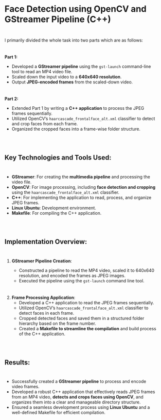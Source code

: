 # Face Detection using OpenCV and GStreamer Pipeline (C++)

<div style="height: 10px;"></div>

I primarily divided the whole task into two parts which are as follows:

<div style="height: 10px;"></div>

**Part 1:**

- Developed a **GStreamer pipeline** using the `gst-launch` command-line tool to read an MP4 video file.
- Scaled down the input video to a **640x640 resolution**.
- Output **JPEG-encoded frames** from the scaled-down video.

<div style="height: 10px;"></div>

**Part 2:**

- Extended Part 1 by writing a **C++ application** to process the JPEG frames sequentially.
- Utilized OpenCV’s `haarcascade_frontalface_alt.xml` classifier to detect and crop faces from each frame.
- Organized the cropped faces into a frame-wise folder structure.

<div style="height: 30px;"></div>

## Key Technologies and Tools Used:

<div style="height: 10px;"></div>

- **GStreamer**: For creating the **multimedia pipeline** and processing the video file.
- **OpenCV**: For image processing, including **face detection and cropping** using the `haarcascade_frontalface_alt.xml` classifier.
- **C++**: For implementing the application to read, process, and organize JPEG frames.
- **Linux Ubuntu**: Development environment.
- **Makefile**: For compiling the C++ application.

<div style="height: 30px;"></div>

## Implementation Overview:

<div style="height: 10px;"></div>

1. **GStreamer Pipeline Creation**:

   - Constructed a pipeline to read the MP4 video, scaled it to 640x640 resolution, and encoded the frames as JPEG images.
   - Executed the pipeline using the `gst-launch` command line tool.

<div style="height: 10px;"></div>

2. **Frame Processing Application**:
   - Developed a C++ application to read the JPEG frames sequentially.
   - Utilized OpenCV’s `haarcascade_frontalface_alt.xml` classifier to detect faces in each frame.
   - Cropped detected faces and saved them in a structured folder hierarchy based on the frame number.
   - Created a **Makefile to streamline the compilation** and build process of the C++ application.

<div style="height: 30px;"></div>

## Results:

<div style="height: 10px;"></div>

- Successfully created a **GStreamer pipeline** to process and encode video frames.
- Developed a robust C++ application that effectively reads JPEG frames from an MP4 video, **detects and crops faces using OpenCV**, and organizes them into a clear and manageable directory structure.
- Ensured a seamless development process using **Linux Ubuntu** and a well-defined Makefile for efficient compilation.

<div style="height: 30px;"></div>
